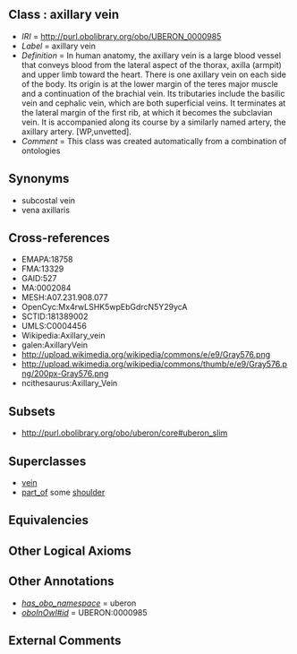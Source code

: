 
## Class : axillary vein

 * *IRI* = http://purl.obolibrary.org/obo/UBERON_0000985
 * *Label* = axillary vein
 * *Definition* = In human anatomy, the axillary vein is a large blood vessel that conveys blood from the lateral aspect of the thorax, axilla (armpit) and upper limb toward the heart. There is one axillary vein on each side of the body. Its origin is at the lower margin of the teres major muscle and a continuation of the brachial vein. Its tributaries include the basilic vein and cephalic vein, which are both superficial veins. It terminates at the lateral margin of the first rib, at which it becomes the subclavian vein. It is accompanied along its course by a similarly named artery, the axillary artery. [WP,unvetted].
 * *Comment* = This class was created automatically from a combination of ontologies

## Synonyms

 * subcostal vein
 * vena axillaris

## Cross-references

 * EMAPA:18758
 * FMA:13329
 * GAID:527
 * MA:0002084
 * MESH:A07.231.908.077
 * OpenCyc:Mx4rwLSHK5wpEbGdrcN5Y29ycA
 * SCTID:181389002
 * UMLS:C0004456
 * Wikipedia:Axillary_vein
 * galen:AxillaryVein
 * http://upload.wikimedia.org/wikipedia/commons/e/e9/Gray576.png
 * http://upload.wikimedia.org/wikipedia/commons/thumb/e/e9/Gray576.png/200px-Gray576.png
 * ncithesaurus:Axillary_Vein

## Subsets

 * http://purl.obolibrary.org/obo/uberon/core#uberon_slim

## Superclasses

 * [vein](../../UBERON/38/UBERON_0001638.md)
 * [part_of](../../BFO/50/BFO_0000050.md) some [shoulder](../../UBERON/67/UBERON_0001467.md)

## Equivalencies


## Other Logical Axioms


## Other Annotations

 * *[has_obo_namespace](../../ce/oboInOwl#hasOBONamespace.md)* = uberon
 * *[oboInOwl#id](../../id/oboInOwl#id.md)* = UBERON:0000985

## External Comments

